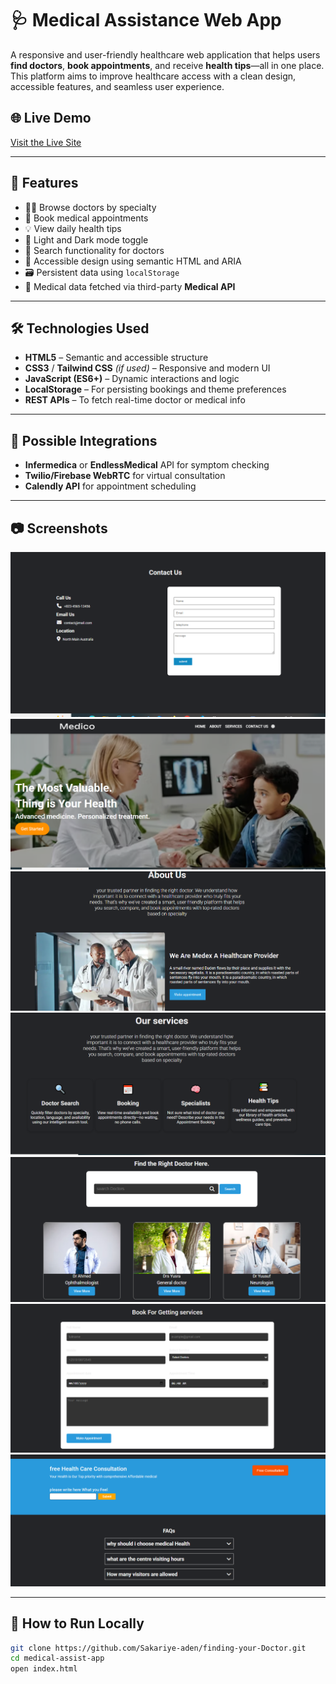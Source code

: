# 🩺 Medical Assistance Web App

A responsive and user-friendly healthcare web application that helps users **find doctors**, **book appointments**, and receive **health tips**—all in one place. This platform aims to improve healthcare access with a clean design, accessible features, and seamless user experience.

## 🌐 Live Demo

[Visit the Live Site](#) <!-- Replace with your deployed link -->

---

## 🚀 Features

- 🧑‍⚕️ Browse doctors by specialty
- 📅 Book medical appointments
- 💡 View daily health tips
- 🌙 Light and Dark mode toggle
- 🔎 Search functionality for doctors
- 🧠 Accessible design using semantic HTML and ARIA
- 🗃️ Persistent data using `localStorage`
- 🔌 Medical data fetched via third-party **Medical API**

---

## 🛠️ Technologies Used

- **HTML5** – Semantic and accessible structure
- **CSS3** / **Tailwind CSS** *(if used)* – Responsive and modern UI
- **JavaScript (ES6+)** – Dynamic interactions and logic
- **LocalStorage** – For persisting bookings and theme preferences
- **REST APIs** – To fetch real-time doctor or medical info

---

## 🧩 Possible Integrations

- **Infermedica** or **EndlessMedical** API for symptom checking
- **Twilio/Firebase WebRTC** for virtual consultation
- **Calendly API** for appointment scheduling

---

## 📷 Screenshots

<!-- Add screenshots of your homepage, booking UI, and dark/light themes -->
![alt text](snip-8.PNG) ![alt text](snip-1.PNG) ![alt text](snip-2.PNG) ![alt text](snip-3.PNG) ![alt text](snip-4.PNG) ![alt text](snip-5.PNG) ![alt text](snip-6.PNG)

---

## 📁 How to Run Locally

```bash
git clone https://github.com/Sakariye-aden/finding-your-Doctor.git
cd medical-assist-app
open index.html